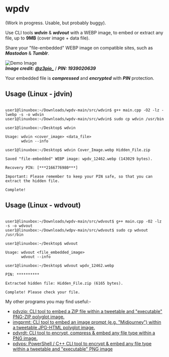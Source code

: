 # wpdv 

(Work in progress. Usable, but probably buggy).

Use CLI tools ***wdvin*** & ***wdvout*** with a WEBP image, to embed or extract any file, up to **9MB** (cover image + data file).  

Share your "file-embedded" WEBP image on compatible sites, such as ***Mastodon*** & ***Tumblr***.

![Demo Image](https://github.com/CleasbyCode/wpdv/blob/main/demo_image/wpdv_19598.webp)  
***Image credit:*** [***@z3pio_***](https://x.com/z3pio_) / ***PIN: 1939020639***

Your embedded file is ***compressed*** and ***encrypted*** with ***PIN*** protection.  

## Usage (Linux - jdvin)

```console

user1@linuxbox:~/Downloads/wpdv-main/src/wdvin$ g++ main.cpp -O2 -lz -lwebp -s -o wdvin
user1@linuxbox:~/Downloads/wpdv-main/src/wdvin$ sudo cp wdvin /usr/bin

user1@linuxbox:~/Desktop$ wdvin 

Usage: wdvin <cover_image> <data_file>  
       wdvin --info

user1@linuxbox:~/Desktop$ wdvin Cover_Image.webp Hidden_File.zip
  
Saved "file-embedded" WEBP image: wpdv_12462.webp (143029 bytes).

Recovery PIN: [***2166776980***]

Important: Please remember to keep your PIN safe, so that you can extract the hidden file.

Complete!

```
## Usage (Linux - wdvout)

```console

user1@linuxbox:~/Downloads/wpdv-main/src/wdvout$ g++ main.cpp -O2 -lz -s -o wdvout
user1@linuxbox:~/Downloads/wdpv-main/src/wdvout$ sudo cp wdvout /usr/bin

user1@linuxbox:~/Desktop$ wdvout

Usage: wdvout <file_embedded_image>
       wdvout --info
        
user1@linuxbox:~/Desktop$ wdvout wpdv_12462.webp

PIN: **********

Extracted hidden file: Hidden_File.zip (6165 bytes).

Complete! Please check your file.

```

My other programs you may find useful:-  

* [pdvzip: CLI tool to embed a ZIP file within a tweetable and "executable" PNG-ZIP polyglot image.](https://github.com/CleasbyCode/pdvzip)
* [imgprmt: CLI tool to embed an image prompt (e.g. "Midjourney") within a tweetable JPG-HTML polyglot image.](https://github.com/CleasbyCode/imgprmt)
* [pdvrdt: CLI tool to encrypt, compress & embed any file type within a PNG image.](https://github.com/CleasbyCode/pdvrdt)
* [pdvps: PowerShell / C++ CLI tool to encrypt & embed any file type within a tweetable and "executable" PNG image](https://github.com/CleasbyCode/pdvps)   

##


